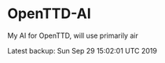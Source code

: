 # OpenTTD-AI
My AI for OpenTTD, will use primarily air

Latest backup: Sun Sep 29 15:02:01 UTC 2019
